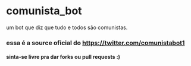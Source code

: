 # comunista_bot
um bot que diz que tudo e todos são comunistas.

### essa é a source oficial do https://twitter.com/comunistabot1

#### sinta-se livre pra dar forks ou pull requests :)
